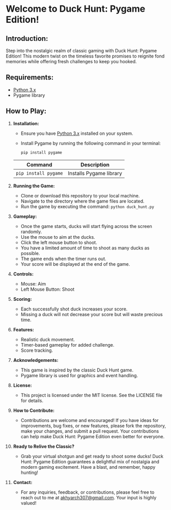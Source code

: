 # Welcome to Duck Hunt: Pygame Edition!

## Introduction:
Step into the nostalgic realm of classic gaming with Duck Hunt: Pygame Edition! This modern twist on the timeless favorite promises to reignite fond memories while offering fresh challenges to keep you hooked.

## Requirements:
- [Python 3.x](https://www.python.org/downloads/)
- Pygame library

## How to Play:
1. **Installation:**
   - Ensure you have [Python 3.x](https://www.python.org/downloads/) installed on your system.
   - Install Pygame by running the following command in your terminal:
   
     ```
     pip install pygame
     ```

   | Command            | Description              |
   |--------------------|--------------------------|
   | `pip install pygame` | Installs Pygame library |

2. **Running the Game:**
   - Clone or download this repository to your local machine.
   - Navigate to the directory where the game files are located.
   - Run the game by executing the command: `python duck_hunt.py`

3. **Gameplay:**
   - Once the game starts, ducks will start flying across the screen randomly.
   - Use the mouse to aim at the ducks.
   - Click the left mouse button to shoot.
   - You have a limited amount of time to shoot as many ducks as possible.
   - The game ends when the timer runs out.
   - Your score will be displayed at the end of the game.

4. **Controls:**
   - Mouse: Aim
   - Left Mouse Button: Shoot

5. **Scoring:**
   - Each successfully shot duck increases your score.
   - Missing a duck will not decrease your score but will waste precious time.

6. **Features:**
   - Realistic duck movement.
   - Timer-based gameplay for added challenge.
   - Score tracking.

7. **Acknowledgements:**
   - This game is inspired by the classic Duck Hunt game.
   - Pygame library is used for graphics and event handling.

8. **License:**
   - This project is licensed under the MIT license. See the LICENSE file for details.

9. **How to Contribute:**
   - Contributions are welcome and encouraged! If you have ideas for improvements, bug fixes, or new features, please fork the repository, make your changes, and submit a pull request. Your contributions can help make Duck Hunt: Pygame Edition even better for everyone.

10. **Ready to Relive the Classic?**
    - Grab your virtual shotgun and get ready to shoot some ducks! Duck Hunt: Pygame Edition guarantees a delightful mix of nostalgia and modern gaming excitement. Have a blast, and remember, happy hunting!

11. **Contact:**
    - For any inquiries, feedback, or contributions, please feel free to reach out to me at [akhyarch307@gmail.com](mailto:akhyarch307@gmail.com). Your input is highly valued!
